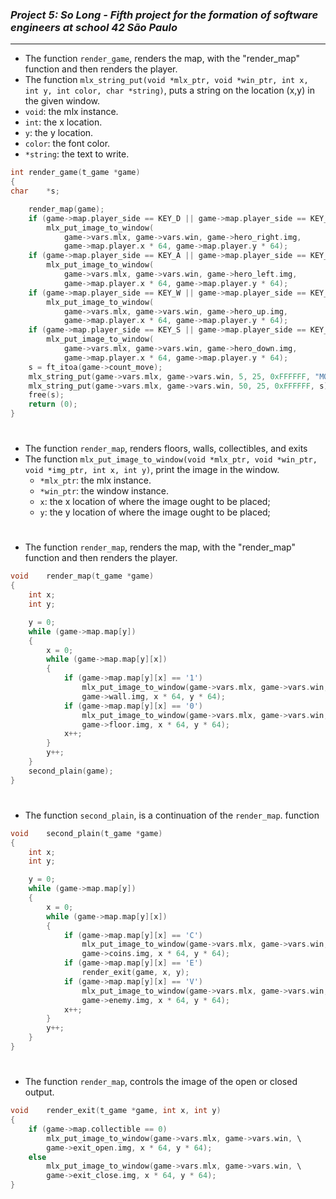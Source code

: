 ### _Project 5: So Long - Fifth project for the formation of software engineers at school 42 São Paulo_

---

- The function `render_game`, renders the map, with the "render_map" function and then renders the player.
- The function `mlx_string_put(void *mlx_ptr, void *win_ptr, int x, int y, int color, char *string)`, puts a string on the location (x,y) in the given window.
-	`void`: the mlx instance.
-	`int`: the x location.
-	`y`: the y location.
-	`color`: the font color.
-	`*string`: the text to write.

```c
int	render_game(t_game *game)
{
char	*s;

	render_map(game);
	if (game->map.player_side == KEY_D || game->map.player_side == KEY_RIGHT)
		mlx_put_image_to_window(
			game->vars.mlx, game->vars.win, game->hero_right.img,
			game->map.player.x * 64, game->map.player.y * 64);
	if (game->map.player_side == KEY_A || game->map.player_side == KEY_LEFT)
		mlx_put_image_to_window(
			game->vars.mlx, game->vars.win, game->hero_left.img,
			game->map.player.x * 64, game->map.player.y * 64);
	if (game->map.player_side == KEY_W || game->map.player_side == KEY_UP)
		mlx_put_image_to_window(
			game->vars.mlx, game->vars.win, game->hero_up.img,
			game->map.player.x * 64, game->map.player.y * 64);
	if (game->map.player_side == KEY_S || game->map.player_side == KEY_DOWN)
		mlx_put_image_to_window(
			game->vars.mlx, game->vars.win, game->hero_down.img,
			game->map.player.x * 64, game->map.player.y * 64);
	s = ft_itoa(game->count_move);
	mlx_string_put(game->vars.mlx, game->vars.win, 5, 25, 0xFFFFFF, "MOVES:");
	mlx_string_put(game->vars.mlx, game->vars.win, 50, 25, 0xFFFFFF, s);
	free(s);
	return (0);
}
```

<h1></h1>

- The function `render_map`, renders floors, walls, collectibles, and exits
- The function `mlx_put_image_to_window(void *mlx_ptr, void *win_ptr, void *img_ptr, int x, int y)`, print the image in the window.
    - `*mlx_ptr`: the mlx instance.
    - `*win_ptr`: the window instance.
    - `x`: the x location of where the image ought to be placed;
    - `y`: the y location of where the image ought to be placed;

<h1></h1>

- The function `render_map`, renders the map, with the "render_map" function and then renders the player.

```c
void	render_map(t_game *game)
{
	int	x;
	int	y;

	y = 0;
	while (game->map.map[y])
	{
		x = 0;
		while (game->map.map[y][x])
		{
			if (game->map.map[y][x] == '1')
				mlx_put_image_to_window(game->vars.mlx, game->vars.win, \
				game->wall.img, x * 64, y * 64);
			if (game->map.map[y][x] == '0')
				mlx_put_image_to_window(game->vars.mlx, game->vars.win, \
				game->floor.img, x * 64, y * 64);
			x++;
		}
		y++;
	}
	second_plain(game);
}
```
<h1></h1>

- The function `second_plain`, is a continuation of the `render_map`. function

```c
void	second_plain(t_game *game)
{
	int	x;
	int	y;

	y = 0;
	while (game->map.map[y])
	{
		x = 0;
		while (game->map.map[y][x])
		{
			if (game->map.map[y][x] == 'C')
				mlx_put_image_to_window(game->vars.mlx, game->vars.win, \
				game->coins.img, x * 64, y * 64);
			if (game->map.map[y][x] == 'E')
				render_exit(game, x, y);
			if (game->map.map[y][x] == 'V')
				mlx_put_image_to_window(game->vars.mlx, game->vars.win, \
				game->enemy.img, x * 64, y * 64);
			x++;
		}
		y++;
	}
}
```
<h1></h1>

- The function `render_map`, controls the image of the open or closed output.

```c
void	render_exit(t_game *game, int x, int y)
{
	if (game->map.collectible == 0)
		mlx_put_image_to_window(game->vars.mlx, game->vars.win, \
		game->exit_open.img, x * 64, y * 64);
	else
		mlx_put_image_to_window(game->vars.mlx, game->vars.win, \
		game->exit_close.img, x * 64, y * 64);
}
```